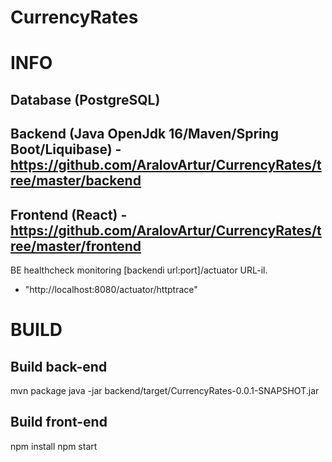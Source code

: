 # CurrencyRates



# INFO
## **Database** (PostgreSQL)

## **Backend** (Java OpenJdk 16/Maven/Spring Boot/Liquibase) - https://github.com/AralovArtur/CurrencyRates/tree/master/backend

## **Frontend** (React) - https://github.com/AralovArtur/CurrencyRates/tree/master/frontend


BE healthcheck monitoring  [backendi url:port]/actuator URL-il.

- "http://localhost:8080/actuator/httptrace"



# BUILD
## **Build back-end**
mvn package
java -jar backend/target/CurrencyRates-0.0.1-SNAPSHOT.jar

## **Build front-end**
npm install
npm start
